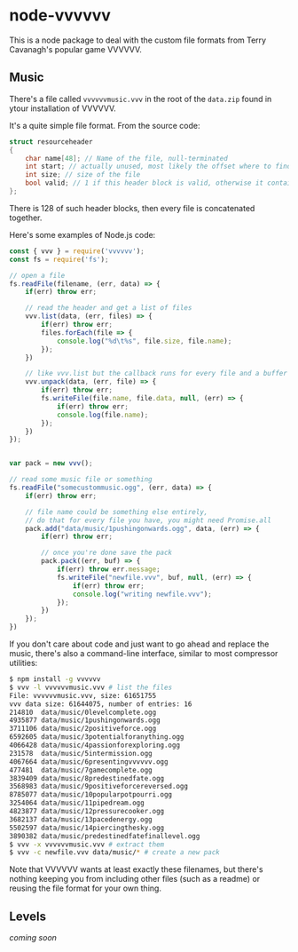 # node-vvvvvv

This is a node package to deal with the custom file formats from Terry Cavanagh's popular game VVVVVV.

## Music

There's a file called `vvvvvvmusic.vvv` in the root of the `data.zip` found in ytour installation of VVVVVV.

It's a quite simple file format. From the source code:

```c
struct resourceheader
{
	char name[48]; // Name of the file, null-terminated
	int start; // actually unused, most likely the offset where to find this file, but the code just goes with filesizes and as a result this field contains garbage
	int size; // size of the file
	bool valid; // 1 if this header block is valid, otherwise it contains garbage and should be ignored
};
```

There is 128 of such header blocks, then every file is concatenated together.

Here's some examples of Node.js code:

```js
const { vvv } = require('vvvvvv');
const fs = require('fs');

// open a file
fs.readFile(filename, (err, data) => {
    if(err) throw err;

    // read the header and get a list of files
    vvv.list(data, (err, files) => {
        if(err) throw err;
        files.forEach(file => {
            console.log("%d\t%s", file.size, file.name);
        });
    })

    // like vvv.list but the callback runs for every file and a buffer is included
    vvv.unpack(data, (err, file) => {
        if(err) throw err;
        fs.writeFile(file.name, file.data, null, (err) => {
            if(err) throw err;
            console.log(file.name);
        });
    })
});


var pack = new vvv();

// read some music file or something
fs.readFile("somecustommusic.ogg", (err, data) => {
    if(err) throw err;

    // file name could be something else entirely,
    // do that for every file you have, you might need Promise.all
    pack.add("data/music/1pushingonwards.ogg", data, (err) => {
        if(err) throw err;

        // once you're done save the pack
        pack.pack((err, buf) => {
            if(err) throw err.message;
            fs.writeFile("newfile.vvv", buf, null, (err) => {
                if(err) throw err;
                console.log("writing newfile.vvv");
            });
        })
    });
})
```

If you don't care about code and just want to go ahead and replace the music, there's also a command-line interface, similar to most compressor utilities:

```sh
$ npm install -g vvvvvv
$ vvv -l vvvvvvmusic.vvv # list the files
File: vvvvvvmusic.vvv, size: 61651755
vvv data size: 61644075, number of entries: 16
214810	data/music/0levelcomplete.ogg
4935877	data/music/1pushingonwards.ogg
3711106	data/music/2positiveforce.ogg
6592605	data/music/3potentialforanything.ogg
4066428	data/music/4passionforexploring.ogg
231578	data/music/5intermission.ogg
4067664	data/music/6presentingvvvvvv.ogg
477481	data/music/7gamecomplete.ogg
3839409	data/music/8predestinedfate.ogg
3568983	data/music/9positiveforcereversed.ogg
8785077	data/music/10popularpotpourri.ogg
3254064	data/music/11pipedream.ogg
4823877	data/music/12pressurecooker.ogg
3682137	data/music/13pacedenergy.ogg
5502597	data/music/14piercingthesky.ogg
3890382	data/music/predestinedfatefinallevel.ogg
$ vvv -x vvvvvvmusic.vvv # extract them
$ vvv -c newfile.vvv data/music/* # create a new pack
```

Note that VVVVVV wants at least exactly these filenames, but there's nothing keeping you from including other files (such as a readme) or reusing the file format for your own thing.

## Levels

*coming soon*